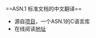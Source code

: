 ==ASN.1 标准文档的中文翻译==
* 源自[项目](https://github.com/activesys/asn1x)，一个ASN.1的C语言库
* 在线阅读[地址](asn1.readthedocs.org)